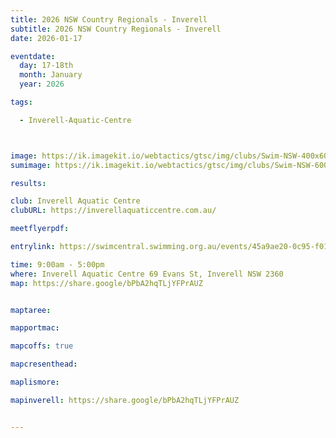 ```yaml
---
title: 2026 NSW Country Regionals - Inverell 
subtitle: 2026 NSW Country Regionals - Inverell 
date: 2026-01-17

eventdate:
  day: 17-18th
  month: January
  year: 2026

tags:

  - Inverell-Aquatic-Centre



image: https://ik.imagekit.io/webtactics/gtsc/img/clubs/Swim-NSW-400x600.jpg
sumimage: https://ik.imagekit.io/webtactics/gtsc/img/clubs/Swim-NSW-600x400.jpg

results: 

club: Inverell Aquatic Centre
clubURL: https://inverellaquaticcentre.com.au/

meetflyerpdf: 

entrylink: https://swimcentral.swimming.org.au/events/45a9ae20-0c95-f011-b4cc-6045bde5c437/detail

time: 9:00am - 5:00pm
where: Inverell Aquatic Centre 69 Evans St, Inverell NSW 2360
map: https://share.google/bPbA2hqTLjYFPrAUZ


maptaree:

mapportmac:

mapcoffs: true

mapcresenthead:

maplismore: 

mapinverell: https://share.google/bPbA2hqTLjYFPrAUZ


---
```



